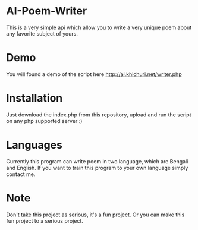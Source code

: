 # AI-Poem-Writer
This is a very simple api which allow you to write a very unique poem about any favorite subject of yours. 

# Demo 
You will found a demo of the script here http://ai.khichuri.net/writer.php

# Installation 

Just download the index.php from this repository, upload and run the script on any php supported server :) 

# Languages 

Currently this program can write poem in two language, which are Bengali and English. If you want to train this program to your own language simply contact me. 

# Note 

Don't take this project as serious, it's a fun project. Or you can make this fun project to a serious project.



